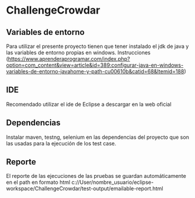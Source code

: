 # ChallengeCrowdar


## Variables de entorno
Para utilizar el presente proyecto tienen que tener instalado el jdk de java y las variables de entorno propias en windows. Instrucciones (https://www.aprenderaprogramar.com/index.php?option=com_content&view=article&id=389:configurar-java-en-windows-variables-de-entorno-javahome-y-path-cu00610b&catid=68&Itemid=188)

## IDE
Recomendado utilizar el ide de Eclipse a descargar en la web oficial

## Dependencias
Instalar maven, testng, selenium en las dependencias del proyecto que son las usadas para la ejecución de los test case.

## Reporte
El reporte de las ejecuciones de las pruebas se guardan automáticamente en el path en formato html
c://User/nombre_usuario/eclipse-workspace/ChallengeCrowdar/test-output/emailable-report.html
